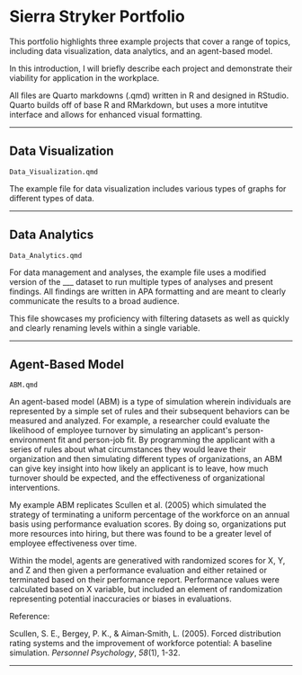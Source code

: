 # Sierra Stryker Portfolio

This portfolio highlights three example projects that cover a range of topics, including data visualization, data analytics, and an agent-based model. 

In this introduction, I will briefly describe each project and demonstrate their viability for application in the workplace. 

All files are Quarto markdowns (.qmd) written in R and designed in RStudio. Quarto builds off of base R and RMarkdown, but uses a more intutitve interface and allows for enhanced visual formatting. 

---

## Data Visualization

`Data_Visualization.qmd`

The example file for data visualization includes various types of graphs for different types of data. 

---

## Data Analytics

`Data_Analytics.qmd`

For data management and analyses, the example file uses a modified version of the ___ dataset to run multiple types of analyses and present findings. All findings are written in APA formatting and are meant to clearly communicate the results to a broad audience. 

This file showcases my proficiency with filtering datasets as well as quickly and clearly renaming levels within a single variable. 

---

## Agent-Based Model

`ABM.qmd`

An agent-based model (ABM) is a type of simulation wherein individuals are represented by a simple set of rules and their subsequent behaviors can be measured and analyzed. For example, a researcher could evaluate the likelihood of employee turnover by simulating an applicant's person-environment fit and person-job fit. By programming the applicant with a series of rules about what circumstances they would leave their organization and then simulating different types of organizations, an ABM can give key insight into how likely an applicant is to leave, how much turnover should be expected, and the effectiveness of organizational interventions. 

My example ABM replicates Scullen et al. (2005) which simulated the strategy of terminating a uniform percentage of the workforce on an annual basis using performance evaluation scores. By doing so, organizations put more resources into hiring, but there was found to be a greater level of employee effectiveness over time. 

Within the model, agents are generatived with randomized scores for X, Y, and Z and then given a performance evaluation and either retained or terminated based on their performance report. Performance values were calculated based on X variable, but included an element of randomization representing potential inaccuracies or biases in evaluations. 

Reference: 

Scullen, S. E., Bergey, P. K., & Aiman‐Smith, L. (2005). Forced distribution rating systems and the improvement of workforce potential: A baseline simulation. _Personnel Psychology_, _58_(1), 1-32.

---
